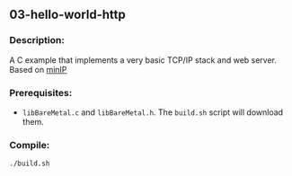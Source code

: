 ## 03-hello-world-http

### Description:

A C example that implements a very basic TCP/IP stack and web server. Based on [minIP](https://github.com/IanSeyler/minIP)

### Prerequisites:

- `libBareMetal.c` and `libBareMetal.h`. The `build.sh` script will download them.

### Compile:
```sh
./build.sh
```
